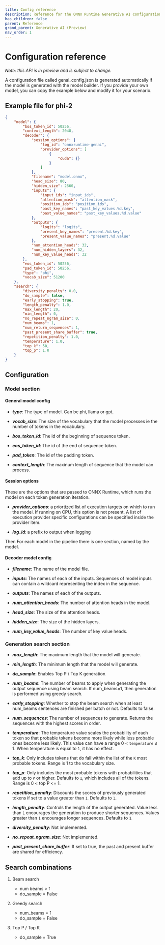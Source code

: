 ```yaml
---
title: Config reference
description: Reference for the ONNX Runtime Generative AI configuration file
has_children: false
parent: Reference
grand_parent: Generative AI (Preview)
nav_order: 1
---
```


# Configuration reference 

_Note: this API is in preview and is subject to change._

A configuration file called genai_config.json is generated automatically if the model is generated with the model builder. If you provide your own model, you can copy the example below and modify it for your scenario.


## Example file for phi-2

```json
{
    "model": {
        "bos_token_id": 50256,
        "context_length": 2048,
        "decoder": {
            "session_options": {
                "log_id": "onnxruntime-genai",
                "provider_options": [
                    {
                        "cuda": {}
                    }
                ]
            },
            "filename": "model.onnx",
            "head_size": 80,
            "hidden_size": 2560,
            "inputs": {
                "input_ids": "input_ids",
                "attention_mask": "attention_mask",
                "position_ids": "position_ids",
                "past_key_names": "past_key_values.%d.key",
                "past_value_names": "past_key_values.%d.value"
            },
            "outputs": {
                "logits": "logits",
                "present_key_names": "present.%d.key",
                "present_value_names": "present.%d.value"
            },
            "num_attention_heads": 32,
            "num_hidden_layers": 32,
            "num_key_value_heads": 32
        },
        "eos_token_id": 50256,
        "pad_token_id": 50256,
        "type": "phi",
        "vocab_size": 51200
    },
    "search": {
        "diversity_penalty": 0.0,
        "do_sample": false,
        "early_stopping": true,
        "length_penalty": 1.0,
        "max_length": 20,
        "min_length": 0,
        "no_repeat_ngram_size": 0,
        "num_beams": 1,
        "num_return_sequences": 1,
        "past_present_share_buffer": true,
        "repetition_penalty": 1.0,
        "temperature": 1.0,
        "top_k": 50,
        "top_p": 1.0
    }
}
```

## Configuration

### Model section

#### General model config

* **_type_**: The type of model. Can be phi, llama or gpt.

* **_vocab_size_**: The size of the vocabulary that the model processes ie the number of tokens in the vocabulary.

* **_bos_token_id_**: The id of the beginning of sequence token.

* **_eos_token_id_**: The id of the end of sequence token.

* **_pad_token_**: The id of the padding token.

* **_context_length_**: The maxinum length of sequence that the model can process.


#### Session options

These are the options that are passed to ONNX Runtime, which runs the model on each token generation iteration.

* **_provider_options_**: a priortized list of execution targets on which to run the model. If running on CPU, this option is not present. A list of execution provider specific configurations can be specified inside the provider item.

* **_log_id_**: a prefix to output when logging


Then For each model in the pipeline there is one section, named by the model. 

#### Decoder model config

* **_filename_**: The name of the model file.

* **_inputs_**: The names of each of the inputs. Sequences of model inputs can contain a wildcard representing the index in the sequence.

* **_outputs_**: The names of each of the outputs.

* **_num_attention_heads_**: The number of attention heads in the model.

* **_head_size_**: The size of the attention heads.

* **_hidden_size_**: The size of the hidden layers.

* **_num_key_value_heads_**: The number of key value heads.


### Generation search section

* **_max_length_**: The maximum length that the model will generate.

* **_min_length_**: The minimum length that the model will generate.

* **_do_sample_**: Enables Top P / Top K generation.

* **_num_beams_**: The number of beams to apply when generating the output sequence using beam search. If num_beams=1, then generation is performed using greedy search.

* **_early_stopping_**:  Whether to stop the beam search when at least num_beams sentences are finished per batch or not. Defaults to false.

* **_num_sequences_**: The number of sequences to generate. Returns the sequences with the highest scores in order.

* **_temperature_**: The temperature value scales the probability of each token so that probable tokens become more likely while less probable ones become less likely. This value can have a range  0 < `temperature` ≤ 1. When temperature is equal to `1`, it has no effect.

* **_top_k_**: Only includes tokens that do fall within the list of the `K` most probable tokens. Range is 1 to the vocabulary size.

* **_top_p_**: Only includes the most probable tokens with probabilities that add up to `P` or higher. Defaults to `1`, which includes all of the tokens. Range is 0 < top P <= 1.

* **_repetition_penalty_**: Discounts the scores of previously generated tokens if set to a value greater than `1`. Defaults to `1`. 

* **_length_penalty_**: Controls the length of the output generated. Value less than `1` encourages the generation to produce shorter sequences. Values greater than `1` encourages longer sequences. Defaults to `1`.

* **_diversity_penalty_**: Not implemented.

* **_no_repeat_ngram_size_**: Not implemented.

* **_past_present_share_buffer_**: If set to true, the past and present buffer are shared for efficiency.  

## Search combinations

1. Beam search

   - num beams > 1
   - do_sample = False

2. Greedy search

   - num_beams = 1  
   - do_sample = False

3. Top P / Top K

   - do_sample = True
   